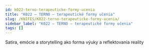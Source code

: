 ```yaml
---
id: k022-terno-terapeuticke-formy-ucenia
title: "K022 – TERNO – terapeutické formy učenia"
slug: /KNIFES/K022-terno-terapeuticke-formy-ucenia/
sidebar_label: "K022 – TERNO – terapeutické formy učenia"
tags: []
---
```


Satira, emócie a storytelling ako forma výuky a reflektovania reality

